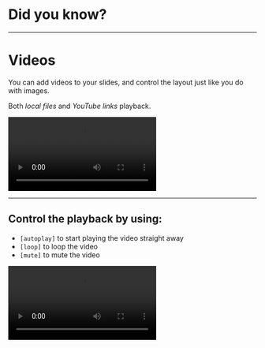 # Did you know?

---

# Videos

You can add videos to your slides, and control the layout just like you do with images. 

Both *local files* and *YouTube links* playback.

![](http://deckset-assets.s3-website-us-east-1.amazonaws.com/water.mov)

---

## Control the playback by using:

* `[autoplay]` to start playing the video straight away
* `[loop]` to loop the video
* `[mute]` to mute the video


![right](http://deckset-assets.s3-website-us-east-1.amazonaws.com/water.mov)